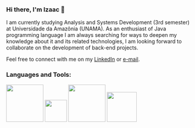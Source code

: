 ### Hi there, I'm Izaac 👋

I am currently studying Analysis and Systems Development (3rd semester) at Universidade da Amazônia (UNAMA). As an enthusiast of Java programming language I am always searching for ways to deepen my knowledge about it and its related technologies, I am looking forward to collaborate on the development of back-end projects.

Feel free to connect with me on my [LinkedIn](www.linkedin.com/in/izaac-rego-cardoso) or [e-mail](https://mail.google.com/mail/u/0/?tab=rm&ogbl#inbox).

### Languages and Tools:
  <div>
        <img src="https://cdn.icon-icons.com/icons2/2415/PNG/512/java_original_wordmark_logo_icon_146459.png" width="100"/>
        <img src="https://encrypted-tbn0.gstatic.com/images?q=tbn:ANd9GcTeXw60PqPfzbgirJoDQ_mmEO4_7O2NGhYr-P7lp7lMPlyVH4i1hQtM06Gg0rfDUJzHPrI&usqp=CAU" width="59"/>
        <img src="https://cdn.icon-icons.com/icons2/1508/PNG/512/officedatabase_104402.png" width="100"/>
        <!--img src="https://e-tinet.com/wp-content/uploads/2018/10/MySQL-banco-de-dados-linux-1024x512-1-2-1024x512.png" width="60"/-->
        <img src="https://repository-images.githubusercontent.com/657248114/d3c7b91a-b285-4d1e-8429-5de1acc5f61e" width="80"/>
  </div>    

<!--![Uploading java.png…]()

**Izaac-Cardoso/Izaac-Cardoso** is a ✨ _special_ ✨ repository because its `README.md` (this file) appears on your GitHub profile.

Here are some ideas to get you started:

I am currently studying Analysis and Systems Development (3rd semester) at Universidade da Amazônia (UNAMA). As an enthusiast of Java programming language I am always searching for ways to deepen my knowledge about it and its related technologies, I am looking forward to collaborate on the development of back-end projects. 
      
- 👯 I’m looking to collaborate on ...
- 🤔 I’m looking for help with ...
- 💬 Ask me about ...
- 📫 How to reach me: ...
- 😄 Pronouns: ...
- ⚡ Fun fact: ...
-->
